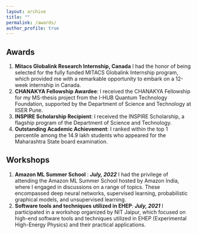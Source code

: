 ```yaml
---
layout: archive
title: ""
permalink: /awards/
author_profile: true
---
```


## Awards
1. **Mitacs Globalink Research Internship, Canada**
I had the honor of being selected for the fully funded MITACS Globalink Internship program, which provided me with a remarkable opportunity to embark on a 12-week internship in Canada.
2. **CHANAKYA Fellowship Awardee**:
I received the CHANAKYA Fellowship for my MS-thesis project from the I-HUB Quantum Technology Foundation, supported by the Department of Science and Technology at IISER Pune.
3. **INSPIRE Scholarship Recipient**:
I received the INSPIRE Scholarship, a flagship program of the Department of Science and Technology.
4. **Outstanding Academic Achievement**:
I ranked within the top 1 percentile among the 14.9 lakh students who appeared for the Maharashtra State board examination.


## Workshops 
1. **Amazon ML Summer School** :
***July, 2022***
I had the privilege of attending the Amazon ML Summer School hosted by Amazon India, where I engaged in discussions on a range of topics. These encompassed deep neural networks, supervised learning, probabilistic graphical models, and unsupervised learning.
2. **Software tools and techniques utilized in EHEP**:
***July, 2021*** I participated in a workshop organized by NIT Jaipur, which focused on high-end software tools and techniques utilized in EHEP (Experimental High-Energy Physics) and their practical applications.
